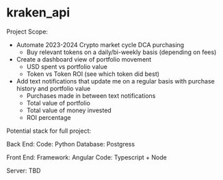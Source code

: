 # kraken_api
Project Scope:
- Automate 2023-2024 Crypto market cycle DCA purchasing
    - Buy relevant tokens on a daily/bi-weekly basis (depending on fees)
- Create a dashboard view of portfolio movement
    - USD spent vs portfolio value
    - Token vs Token ROI (see which token did best)
- Add text notifications that update me on a regular basis with purchase history and portfolio value
    - Purchases made in between text notifications
    - Total value of portfolio
    - Total value of money invested
    - ROI percentage

Potential stack for full project:

Back End:
Code: Python
Database: Postgress

Front End:
Framework: Angular
Code: Typescript + Node

Server: TBD